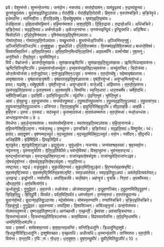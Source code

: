 

  
प्रये। येशुम्भ॑न्ते। शुम्भ॑न्ते॒जन॑यः। जन॑यो॒न। नसप्त॑यः। सप्त॑यो॒याम॑न्। याम॑न्रु॒द्रस्य॑। रु॒द्रस्य॑सू॒नवः॑। सू॒नव॑सु॒दंस॑सः। सु॒दंस॑स॒इति॑सु॒ऽदंस॑सः॥ रोद॑सी॒हि। रोद॑सी॒इति॒रोद॑सी। हिम॒रुतः॑। म॒रुत॑श्चक्रि॒रे। च॒क्रि॒रेवृ॒धे। वृ॒धेमद॑न्ति। मद॑न्तिवी॒राः। वी॒रावि॒दथे॑षु। वि॒दथे॑षु॒घृष्व॑यः। घृष्व॑य॒इति॒घृष्व॑यः॥  
तउ॑क्षि॒तासः॑। उ॒क्षि॒तासो॑महि॒मानं॑। म॒हि॒मान॑माशत। मा॒श॒त॒दि॒वि। दि॒वि॒रु॒द्रासः॑। रु॒द्रासो॒अधि॑। अधि॑चक्रिरे। च॒क्रि॒रे॒सदः॑। सद॒इति॒सदः॑॥ अर्च॑न्तोअ॒र्कं। अ॒र्कञ्ज॒नय॑न्तः। ज॒नय॑न्तइन्द्रि॒यं। इ॒न्द्रि॒यमधि॑। अधि॒श्रियः॑। श्रियो॑दधिरे। द॒धि॒रे॒पृश्नि॑मातरः। पृश्नि॑मातर॒इति॒पृश्नि॑ऽमातरः॥  
गोमा॑तरो॒यत्। गोमा॑तर॒इति॒गोऽमा॑तरः। यच्छु॒भय॑न्ते। शु॒भय॑न्तेअ॒ञ्जिभिः॑। अ॒ञ्जिभि॑स्त॒नूषु॑। अ॒ञ्जिभि॒रित्य॒ञ्जिऽभिः॑। त॒नूषु॑शु॒भ्राः। शु॒भ्राद॑धिरे। द॒धि॒रे॒वि॒रुक्म॑तः। वि॒रुक्म॑त॒इति॑वि॒रुक्मतः॑॥ बाध॑न्ते॒विश्वं॑। विश्व॑मभिमा॒तिनं॑। अ॒भि॒मा॒तिन॒मप॑। अ॒भि॒मा॒तिन॒मित्य॑भि॒ऽमा॒तिनं॑। अप॒वर्त्मा॑नि। वर्त्मा॑न्येषां। ए॒षा॒मनु॑। अनु॑रीयते। री॒य॒ते॒घृ॒तं। घृ॒तमिति॑घृ॒तं॥  
विये। येभ्रा॑जन्ते। भ्राज॑न्ते॒सुम॑खासः। सुम॑खासऋ॒ष्टिभिः॑। सुम॑खास॒इति॒सुऽम॑खासः। ऋ॒ष्टिभिः॑प्रच्या॒वय॑न्तः। ऋ॒ष्टिभि॒रित्यृ॒ष्टिऽभिः॑। प्र॒च्या॒वय॑न्तो॒अच्यु॑ता। प्र॒च्य॒वय॑न्त॒इति॑प्र॒ऽच्य॒वय॑न्तः। अच्यु॑ताचित्। चि॒दोज॑सा। ओज॒सेत्योज॑सा॥ म॒नो॒जुवो॒यत्। म॒नो॒जुव॒इति॑म॒नः॒ऽजुवः॑। यन्म॑रुतः। म॒रु॒तो॒रथे॑षु। रथे॒ष्वावृष॑व्रातासः। आवृष॑व्रातासः। वृष॑व्रातासः॒पृष॑तीः। वृष॑व्रातास॒इति॒वृष॑ऽव्रातासः। पृष॑ती॒रयु॑ग्ध्वं। अयु॑ग्ध्व॒मित्ययु॑ग्ध्वं॥  
प्रयत्। यद्रथे॑षु। रथे॑षु॒पृष॑तीः। पृष॑ती॒रयु॑ग्ध्वं। अयु॑ग्ध्वं॒वाजे॑। वाजे॒अद्रिं॑। अद्रिं॑मरुतः। म॒रु॒तो॒रं॒हय॑न्तः। रं॒हय॑न्त॒इति॑रं॒हयन्तः॑॥ उ॒तारु॒षस्य॑। अ॒रु॒षस्य॒वि। विष्य॑न्ति। स्य॒न्ति॒धाराः॑। धारा॒श्चर्मे॑व। चर्मे॑वो॒दभिः॑। चर्मे॒वेति॒चर्म॑ऽइव। उ॒दभि॒र्वि। उ॒दभि॒रित्यु॒दऽभिः॑। व्युं॑दन्ति। उं॒द॒न्ति॒भूम॑। भूमेति॒भूम॑॥  
आवः॑। वो॒व॒ह॒न्तु॒। व॒ह॒न्तु॒सप्त॑यः। सप्त॑योरघु॒ष्यदः॑। र॒घु॒ष्यदो॑रघु॒पत्वा॑नः। र॒घु॒स्यद॒इति॑र॒घु॒ऽस्यदः॑। र॒घु॒पत्वा॑नः॒प्र। र॒घु॒पत्वा॑न॒इति॑र॒घु॒ऽपत्वा॑नः। प्रजि॑गात। जि॒गा॒त॒बा॒हुभिः॑। बा॒हुभि॒रिति॑बा॒हुऽभिः॑॥ सीद॒ताब॒र्हिः। आब॒र्हिः। ब॒र्हिरु॒रु। उ॒रुवः॑। व॒स्सदः॑। सद॑स्कृ॒तं। कृ॒तम्मा॒दय॑ध्वं। मा॒दय॑ध्वम्मरुतः। म॒रु॒तो॒मध्वः॑। मध्वो॒अन्ध॑सः। अन्ध॑स॒इत्यन्ध॑सः॥ 9 ॥  
ते॑वर्धन्त। अ॒व॒र्ध॒न्त॒स्वत॑वसः। स्वत॑वसोमहि॒त्वना। स्वत॑वस॒इति॒स्वऽत॑वसः। म॒हि॒त्व॒नानाकं॑। म॒हि॒त्वनेति॑म॒हि॒ऽत्व॒ना। नाकं॑त॒स्थुः। त॒स्थुरु॒रु। उ॒रुच॑क्रिरे। च॒क्रि॒रेसदः॑। सद॒इति॒सदः॑॥ विष्णु॒र्यत्। य्ध॑। हाव॑त्। आव॒द्वृष॑णं। वृष॑णम्मद॒च्युतं॑। म॒द॒च्युतं॒वयः॑। म॒द॒च्युत॒मिति॑म॒द॒ऽच्युतं॑। वयो॒न। नसी॑दन्। सी॒द्॒नधि॑। अधि॑ब॒र्हिषि॑। ब॒र्हिषि॑प्रि॒ये। प्रि॒यइति॑प्रि॒ये॥  
शूरा॑इ॒वेत्। शूरा॑इ॒वेति॒शूराः॑ऽइव। इद्युयु॑धयः। युयु॑धयो॒न। नजग्म॑यः। जग्म॑यश्श्रव॒स्यवः॑। श्र॒व॒स्यवो॒न। नपृ॑तनासु। पृत॑नासुयेतिरे। ये॒ति॒र॒इति॑येतिरे॥ भय॑न्ते॒विश्वा॑। विश्वा॒भुव॑ना। भुव॑नाम॒रुद्भ्यः॑। म॒रुद्भ्यो॒राजा॑नइव। म॒रुद्भ्य॒इति॑म॒रुत्ऽभ्यः॑। राजा॑नइवत्वे॒षसं॑दृशः। राजा॑नइ॒वेति॒राजा॑नःऽइव। त्वे॒षसं॑दृशो॒नरः॑। त्वे॒षसं॑दृश॒इति॑त्वे॒षऽसं॑दृशः। नर॒इति॒नरः॑॥  
त्वष्टा॒यत्। यद्वज्रं॑। वज्रं॒सुकृ॑तं। सुकृ॑तंहिर॒ण्ययं॑। सुकृ॑त॒मिति॒सुऽकृ॑तं। हि॒र॒ण्ययं॑स॒हस्र॑भृष्टिं। स॒हस्र॑भृष्टिं॒स्वपाः॑। स॒हस्र॑भृष्टि॒मिति॑स॒हस्र॑ऽभृष्टिं। स्वपा॒अव॑र्तयत्। स्वपा॒इति॑सु॒ऽअपाः॑। अव॑र्तय॒दित्यव॑र्तयत्॥ ध॒त्तइन्द्रः॑। इन्द्रो॒नरि॑। नर्यापां॑सि। अपां॑सि॒कर्त॑वे। कर्त॒वेह॑न्। अह॑न्वृ॒त्रं। वृ॒त्रन्निः। निर॒पां। अ॒पामौ॑ब्जत्। औ॒ब्ज॒द॒र्ण॒वं। अ॒र्ण॒वमित्य॑र्ण॒वं॥  
ऊ॒र्ध्वन्नु॑नुद्रे। नु॒नु॒द्रे॒व॒तं। अ॒व॒तन्ते। तओज॑सा। ओज॑सादादृहा॒णं। दा॒दृ॒हा॒णञ्चि॑त्। द॒दृ॒हा॒णमिति॑द॒दृ॒हा॒णं। चि॒द्बि॒भि॒दुः॒। बि॒भि॒दु॒र्वि। विपर्व॑तं। पर्व॑त॒मिति॒पर्व॑तं॥ धम॑न्तोवा॒णं। वा॒णम्म॒रुतः॑। म॒रुत॑स्सु॒दान॑वः। सु॒दान॑वो॒मदे॑। सु॒दान॑व॒इति॑सु॒ऽदान॑वः। मदे॒सोम॑स्य। सोम॑स्य॒रण्या॑नि। रण्या॑निचक्रिरे। च॒क्रि॒र॒इति॑चक्रिरे॥  
जिं॒हन्नु॑नुद्रे। नु॒नु॒द्रे॒व॒तं। अ॒व॒तन्तया॑। तया॑दि॒शा। दि॒शासि॑ञ्चन्। असि॑ञ्च्॒नुत्सं॑। उत्सं॒गोत॑माय। गोत॑मायतृ॒ष्णजे॑। तृ॒ष्णज॒इति॑तृ॒ष्णऽजे॑॥ आग॑च्छन्ती। ग॒च्छ॒न्तीं॒। ई॒मव॑सा। अव॑साचि॒त्रभा॑नवः। चि॒त्रभा॑नवः॒कामं॑। चि॒त्रभा॑नव॒इति॑चि॒त्रऽभा॑नवः। कामं॒विप्र॑स्य। विप्र॑स्यतर्पयन्ति। त॒र्प॒य॒न्ति॒धाम॑भिः। धाम॑भि॒रिति॒धाम॑ऽभिः॥  
यावः॑। व॒श्शर्म॑। शर्म॑शशमा॒नाय॑। श॒श॒मा॒नाय॒सन्ति॑। सन्ति॑त्रि॒धातू॑नि। त्रि॒धातू॑निदा॒शुषे॑। त्रि॒धातू॒नीति॑त्रि॒ऽधातू॑नि। दा॒शुषे॑यच्छत। य॒च्छ॒ताधि॑। अधीत्यधि॑॥ अ॒स्मभ्यं॒तानि॑। तानि॑मरुतः। म॒रु॒तो॒वि। विय॑न्त। य॒न्त॒र॒यिं। र॒यिं्नः॑। नो॒ध॒त्त॒। ध॒त्त॒वृ॒ष॒णः॒। वृ॒ष॒ण॒स्सु॒वीरं॑। सु॒वीर॒मिति॑सु॒ऽवीरं॑॥ 10 ॥  
